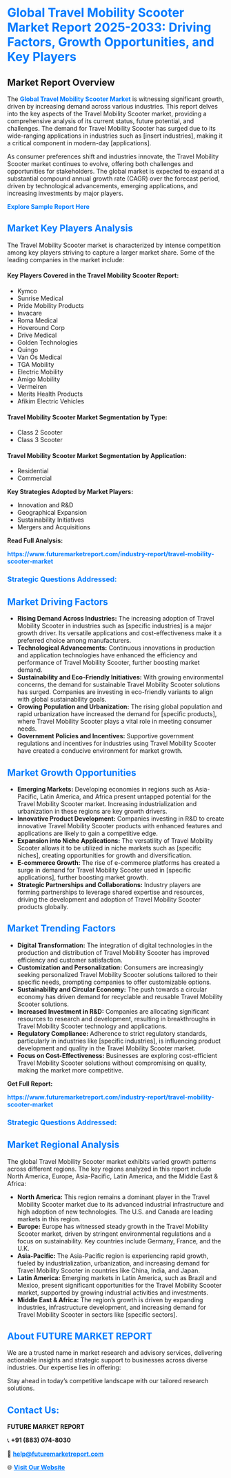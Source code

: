 <h1 style="color: #007BFF;">Global Travel Mobility Scooter Market Report 2025-2033: Driving Factors, Growth Opportunities, and Key Players</h1>

<section id="overview">
<h2>Market Report Overview</h2>
<p>The <a href="https://www.futuremarketreport.com/industry-report/travel-mobility-scooter-market" style="color: #007BFF; text-decoration: none;"><strong>Global Travel Mobility Scooter Market</strong></a> is witnessing significant growth, driven by increasing demand across various industries. This report delves into the key aspects of the Travel Mobility Scooter market, providing a comprehensive analysis of its current status, future potential, and challenges. The demand for Travel Mobility Scooter has surged due to its wide-ranging applications in industries such as [insert industries], making it a critical component in modern-day [applications].</p>
<p>As consumer preferences shift and industries innovate, the Travel Mobility Scooter market continues to evolve, offering both challenges and opportunities for stakeholders. The global market is expected to expand at a substantial compound annual growth rate (CAGR) over the forecast period, driven by technological advancements, emerging applications, and increasing investments by major players.</p>
</section>

<section id="overview">
<p><a href="https://www.futuremarketreport.com/request-sample/reportId=110080" style="color: #007BFF; text-decoration: none;"><strong>Explore Sample Report Here</strong></a></p>
</section>

<section id="key-players">
<h2 style="color: #007BFF;">Market Key Players Analysis</h2>
<p>The Travel Mobility Scooter market is characterized by intense competition among key players striving to capture a larger market share. Some of the leading companies in the market include:</p>
<h4>Key Players Covered in the Travel Mobility Scooter Report:</h4>
<ul><li>Kymco</li><li>Sunrise Medical</li><li>Pride Mobility Products</li><li>Invacare</li><li>Roma Medical</li><li>Hoveround Corp</li><li>Drive Medical</li><li>Golden Technologies</li><li>Quingo</li><li>Van Os Medical</li><li>TGA Mobility</li><li>Electric Mobility</li><li>Amigo Mobility</li><li>Vermeiren</li><li>Merits Health Products</li><li>Afikim Electric Vehicles</li></ul>
<h4>Travel Mobility Scooter Market Segmentation by Type:</h4>
<ul><li>Class 2 Scooter</li><li>Class 3 Scooter</li></ul>

<h4>Travel Mobility Scooter Market Segmentation by Application:</h4>
<ul><li>Residential</li><li>Commercial</li></ul>
<p><strong>Key Strategies Adopted by Market Players:</strong></p>
<ul>
<li>Innovation and R&D</li>
<li>Geographical Expansion</li>
<li>Sustainability Initiatives</li>
<li>Mergers and Acquisitions</li>
</ul>
</section>

<section>
<p><strong>Read Full Analysis: </strong></p><a href="https://www.futuremarketreport.com/industry-report/travel-mobility-scooter-market" style="color: #007BFF; text-decoration: none;"><strong>https://www.futuremarketreport.com/industry-report/travel-mobility-scooter-market</strong></a>
<h3 style="color: #007BFF;">Strategic Questions Addressed:</h3>
</section>

<section id="driving-factors">
<h2 style="color: #007BFF;">Market Driving Factors</h2>
<ul>
<li><strong>Rising Demand Across Industries:</strong> The increasing adoption of Travel Mobility Scooter in industries such as [specific industries] is a major growth driver. Its versatile applications and cost-effectiveness make it a preferred choice among manufacturers.</li>
<li><strong>Technological Advancements:</strong> Continuous innovations in production and application technologies have enhanced the efficiency and performance of Travel Mobility Scooter, further boosting market demand.</li>
<li><strong>Sustainability and Eco-Friendly Initiatives:</strong> With growing environmental concerns, the demand for sustainable Travel Mobility Scooter solutions has surged. Companies are investing in eco-friendly variants to align with global sustainability goals.</li>
<li><strong>Growing Population and Urbanization:</strong> The rising global population and rapid urbanization have increased the demand for [specific products], where Travel Mobility Scooter plays a vital role in meeting consumer needs.</li>
<li><strong>Government Policies and Incentives:</strong> Supportive government regulations and incentives for industries using Travel Mobility Scooter have created a conducive environment for market growth.</li>
</ul>
</section>

<section id="growth-opportunities">
<h2 style="color: #007BFF;">Market Growth Opportunities</h2>
<ul>
<li><strong>Emerging Markets:</strong> Developing economies in regions such as Asia-Pacific, Latin America, and Africa present untapped potential for the Travel Mobility Scooter market. Increasing industrialization and urbanization in these regions are key growth drivers.</li>
<li><strong>Innovative Product Development:</strong> Companies investing in R&D to create innovative Travel Mobility Scooter products with enhanced features and applications are likely to gain a competitive edge.</li>
<li><strong>Expansion into Niche Applications:</strong> The versatility of Travel Mobility Scooter allows it to be utilized in niche markets such as [specific niches], creating opportunities for growth and diversification.</li>
<li><strong>E-commerce Growth:</strong> The rise of e-commerce platforms has created a surge in demand for Travel Mobility Scooter used in [specific applications], further boosting market growth.</li>
<li><strong>Strategic Partnerships and Collaborations:</strong> Industry players are forming partnerships to leverage shared expertise and resources, driving the development and adoption of Travel Mobility Scooter products globally.</li>
</ul>
</section>

<section id="trending-factors">
<h2 style="color: #007BFF;">Market Trending Factors</h2>
<ul>
<li><strong>Digital Transformation:</strong> The integration of digital technologies in the production and distribution of Travel Mobility Scooter has improved efficiency and customer satisfaction.</li>
<li><strong>Customization and Personalization:</strong> Consumers are increasingly seeking personalized Travel Mobility Scooter solutions tailored to their specific needs, prompting companies to offer customizable options.</li>
<li><strong>Sustainability and Circular Economy:</strong> The push towards a circular economy has driven demand for recyclable and reusable Travel Mobility Scooter solutions.</li>
<li><strong>Increased Investment in R&D:</strong> Companies are allocating significant resources to research and development, resulting in breakthroughs in Travel Mobility Scooter technology and applications.</li>
<li><strong>Regulatory Compliance:</strong> Adherence to strict regulatory standards, particularly in industries like [specific industries], is influencing product development and quality in the Travel Mobility Scooter market.</li>
<li><strong>Focus on Cost-Effectiveness:</strong> Businesses are exploring cost-efficient Travel Mobility Scooter solutions without compromising on quality, making the market more competitive.</li>
</ul>
</section>

<section>
<p><strong>Get Full Report: </strong></p><a href="https://www.futuremarketreport.com/industry-report/travel-mobility-scooter-market" style="color: #007BFF; text-decoration: none;"><strong>https://www.futuremarketreport.com/industry-report/travel-mobility-scooter-market</strong></a>
<h3 style="color: #007BFF;">Strategic Questions Addressed:</h3>
</section>


<section id="regional-analysis">
<h2 style="color: #007BFF;">Market Regional Analysis</h2>
<p>The global Travel Mobility Scooter market exhibits varied growth patterns across different regions. The key regions analyzed in this report include North America, Europe, Asia-Pacific, Latin America, and the Middle East & Africa:</p>
<ul>
<li><strong>North America:</strong> This region remains a dominant player in the Travel Mobility Scooter market due to its advanced industrial infrastructure and high adoption of new technologies. The U.S. and Canada are leading markets in this region.</li>
<li><strong>Europe:</strong> Europe has witnessed steady growth in the Travel Mobility Scooter market, driven by stringent environmental regulations and a focus on sustainability. Key countries include Germany, France, and the U.K.</li>
<li><strong>Asia-Pacific:</strong> The Asia-Pacific region is experiencing rapid growth, fueled by industrialization, urbanization, and increasing demand for Travel Mobility Scooter in countries like China, India, and Japan.</li>
<li><strong>Latin America:</strong> Emerging markets in Latin America, such as Brazil and Mexico, present significant opportunities for the Travel Mobility Scooter market, supported by growing industrial activities and investments.</li>
<li><strong>Middle East & Africa:</strong> The region’s growth is driven by expanding industries, infrastructure development, and increasing demand for Travel Mobility Scooter in sectors like [specific sectors].</li>
</ul>
</section>

<footer>
<h2 style="color: #007BFF;">About FUTURE MARKET REPORT</h2>
<p>We are a trusted name in market research and advisory services, delivering actionable insights and strategic support to businesses across diverse industries. Our expertise lies in offering:</p>

<p>Stay ahead in today’s competitive landscape with our tailored research solutions.</p>

<h2 style="color: #007BFF;">Contact Us:</h2>
<p><strong>FUTURE MARKET REPORT</strong></p>
<p>📞 <strong>+91 (883) 074-8030</strong></p>
<p>📧 <strong><a href="mailto:help@futuremarketreport.com" style="color: #007BFF;">help@futuremarketreport.com</a></strong></p>
<p>🌐 <strong><a href="https://www.futuremarketreport.com/" style="color: #007BFF;">Visit Our Website</a></strong></p>
</footer>